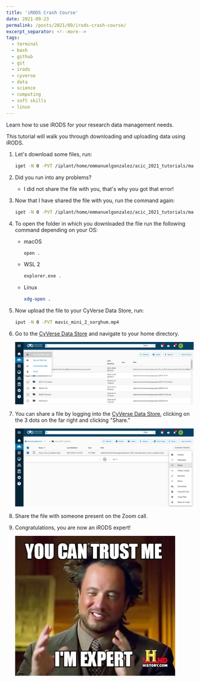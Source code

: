 ```yaml
---
title: 'iRODS Crash Course'
date: 2021-09-23
permalink: /posts/2021/09/irods-crash-course/
excerpt_separator: <!--more-->
tags:
  - terminal
  - bash
  - github
  - git 
  - irods
  - cyverse
  - data
  - science
  - computing
  - soft skills
  - linux
---
```


Learn how to use iRODS for your research data management needs. 
<!--more-->
This tutorial will walk you through downloading and uploading data using iRODS.

1. Let's download some files, run: 
   
    ```bash
    iget -N 0 -PVT /iplant/home/emmanuelgonzalez/acic_2021_tutorials/mavic_mini_2_sorghum.mp4
    ```

2. Did you run into any problems? 
    * I did not share the file with you, that's why you got that error! 


3. Now that I have shared the file with you, run the command again: 
   
    ```bash
    iget -N 0 -PVT /iplant/home/emmanuelgonzalez/acic_2021_tutorials/mavic_mini_2_sorghum.mp4
    ```

4. To open the folder in which you downloaded the file run the following command depending on your OS:
   
    * macOS 

        ```bash
        open .
        ```

    * WSL 2

        ```bash
        explorer.exe .
        ```

    * Linux 

        ```bash
        xdg-open .
        ```

5. Now upload the file to your CyVerse Data Store, run: 

    ```bash
    iput -N 0 -PVT mavic_mini_2_sorghum.mp4
    ```

6. Go to the [CyVerse Data Store](http://de.cyverse.org/) and navigate to your home directory. 
   
    ![](/images/cyverse_home.png)

7. You can share a file by logging into the [CyVerse Data Store](http://de.cyverse.org/), clicking on the 3 dots on the far right and clicking "Share."
   
    ![](/images/share_file.png)

8. Share the file with someone present on the Zoom call. 
9. Congratulations, you are now an iRODS expert!
    
    ![](/images/5170563.jpg)